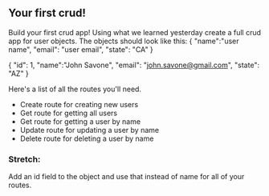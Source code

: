 ## Your first crud!

Build your first crud app! Using what we learned yesterday create a full crud app for user objects. The objects should look like this:
{
  "name":"user name",
  "email": "user email",
  "state": "CA"
}

{
  "id": 1,
  "name":"John Savone",
  "email": "john.savone@gmail.com",
  "state": "AZ"
}

Here's a list of all the routes you'll need.
 - Create route for creating new users
 - Get route for getting all users
 - Get route for getting a user by name
 - Update route for updating a user by name
 - Delete route for deleting a user by name


 ### Stretch:
 Add an id field to the object and use that instead of name for all of your routes.
